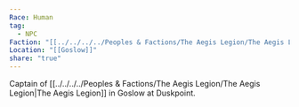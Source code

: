 ```yaml
---
Race: Human
tag:
  - NPC
Faction: "[[../../../../Peoples & Factions/The Aegis Legion/The Aegis Legion|The Aegis Legion]]"
Location: "[[Goslow]]"
share: "true"
---
```


Captain of [[../../../../Peoples & Factions/The Aegis Legion/The Aegis Legion|The Aegis Legion]] in Goslow at Duskpoint. 